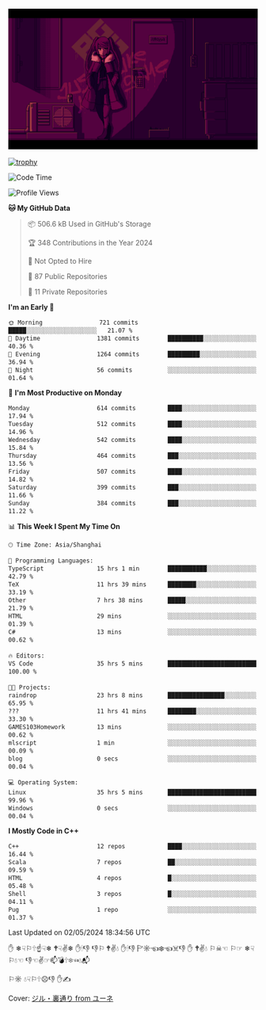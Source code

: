 ![](imgs/main.png)

[![trophy](https://github-profile-trophy.vercel.app/?username=NeilKleistGao&theme=dracula)](https://github.com/ryo-ma/github-profile-trophy)

<!--START_SECTION:waka-->
![Code Time](http://img.shields.io/badge/Code%20Time-951%20hrs%2021%20mins-blue)

![Profile Views](http://img.shields.io/badge/Profile%20Views-0-blue)

**🐱 My GitHub Data** 

> 📦 506.6 kB Used in GitHub's Storage 
 > 
> 🏆 348 Contributions in the Year 2024
 > 
> 🚫 Not Opted to Hire
 > 
> 📜 87 Public Repositories 
 > 
> 🔑 11 Private Repositories 
 > 
**I'm an Early 🐤** 

```text
🌞 Morning                721 commits         █████░░░░░░░░░░░░░░░░░░░░   21.07 % 
🌆 Daytime                1381 commits        ██████████░░░░░░░░░░░░░░░   40.36 % 
🌃 Evening                1264 commits        █████████░░░░░░░░░░░░░░░░   36.94 % 
🌙 Night                  56 commits          ░░░░░░░░░░░░░░░░░░░░░░░░░   01.64 % 
```
📅 **I'm Most Productive on Monday** 

```text
Monday                   614 commits         ████░░░░░░░░░░░░░░░░░░░░░   17.94 % 
Tuesday                  512 commits         ████░░░░░░░░░░░░░░░░░░░░░   14.96 % 
Wednesday                542 commits         ████░░░░░░░░░░░░░░░░░░░░░   15.84 % 
Thursday                 464 commits         ███░░░░░░░░░░░░░░░░░░░░░░   13.56 % 
Friday                   507 commits         ████░░░░░░░░░░░░░░░░░░░░░   14.82 % 
Saturday                 399 commits         ███░░░░░░░░░░░░░░░░░░░░░░   11.66 % 
Sunday                   384 commits         ███░░░░░░░░░░░░░░░░░░░░░░   11.22 % 
```


📊 **This Week I Spent My Time On** 

```text
🕑︎ Time Zone: Asia/Shanghai

💬 Programming Languages: 
TypeScript               15 hrs 1 min        ███████████░░░░░░░░░░░░░░   42.79 % 
TeX                      11 hrs 39 mins      ████████░░░░░░░░░░░░░░░░░   33.19 % 
Other                    7 hrs 38 mins       █████░░░░░░░░░░░░░░░░░░░░   21.79 % 
HTML                     29 mins             ░░░░░░░░░░░░░░░░░░░░░░░░░   01.39 % 
C#                       13 mins             ░░░░░░░░░░░░░░░░░░░░░░░░░   00.62 % 

🔥 Editors: 
VS Code                  35 hrs 5 mins       █████████████████████████   100.00 % 

🐱‍💻 Projects: 
raindrop                 23 hrs 8 mins       ████████████████░░░░░░░░░   65.95 % 
???                      11 hrs 41 mins      ████████░░░░░░░░░░░░░░░░░   33.30 % 
GAMES103Homework         13 mins             ░░░░░░░░░░░░░░░░░░░░░░░░░   00.62 % 
mlscript                 1 min               ░░░░░░░░░░░░░░░░░░░░░░░░░   00.09 % 
blog                     0 secs              ░░░░░░░░░░░░░░░░░░░░░░░░░   00.04 % 

💻 Operating System: 
Linux                    35 hrs 5 mins       █████████████████████████   99.96 % 
Windows                  0 secs              ░░░░░░░░░░░░░░░░░░░░░░░░░   00.04 % 
```

**I Mostly Code in C++** 

```text
C++                      12 repos            ████░░░░░░░░░░░░░░░░░░░░░   16.44 % 
Scala                    7 repos             ██░░░░░░░░░░░░░░░░░░░░░░░   09.59 % 
HTML                     4 repos             █░░░░░░░░░░░░░░░░░░░░░░░░   05.48 % 
Shell                    3 repos             █░░░░░░░░░░░░░░░░░░░░░░░░   04.11 % 
Pug                      1 repo              ░░░░░░░░░░░░░░░░░░░░░░░░░   01.37 % 
```




 Last Updated on 02/05/2024 18:34:56 UTC
<!--END_SECTION:waka-->

✋ ❄☟⚐🕆☝☟❄ 🕈☟✌❄ ✋🕯👎 👎⚐ 🕈✌💧 ✋🕯👎 🏱☼☜❄☜☠👎 ✋ 🕈✌💧 ⚐☠☜ ⚐☞ ❄☟⚐💧☜ 👎☜✌☞📫💣🕆❄☜💧📬

⚐☼ 💧☟⚐🕆☹👎 ✋✍

Cover: [ジル・裏通り from ユーネ](https://www.pixiv.net/artworks/62127066)
